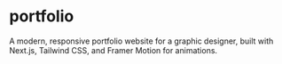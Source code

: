 # portfolio
A modern, responsive portfolio website for a graphic designer, built with Next.js, Tailwind CSS, and Framer Motion for animations. 
